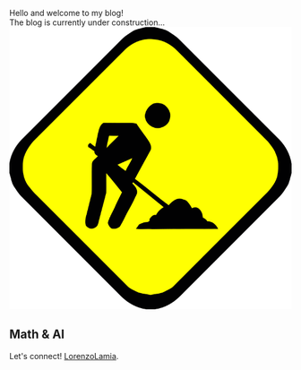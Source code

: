 Hello and welcome to my blog!  
The blog is currently under construction...
![under_construction](images/Under_construction.png)

## Math & AI

Let's connect! [LorenzoLamia](https://www.linkedin.com/in/lorenzolamia/?locale=en_US).
